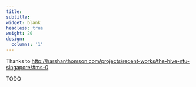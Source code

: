 ```yaml
---
title:
subtitle:
widget: blank
headless: true
weight: 20
design:
  columns: '1'
---
```


Thanks to http://harshanthomson.com/projects/recent-works/the-hive-ntu-singapore/#ms-0

TODO

